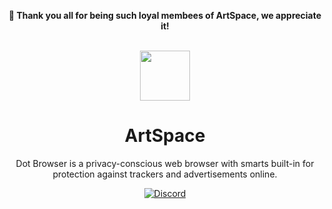 <div align="center">

<strong>🤝 Thank you all for being such loyal membees of ArtSpace, we appreciate it!</strong></br></br>

  

<img src="https://firebasestorage.googleapis.com/v0/b/artshare-app.appspot.com/o/MainIcon.jpg?alt=media&token=f34ce7ce-d045-4097-af0a-b27e8fea1dd5" height="80" length="80">

# ArtSpace

Dot Browser is a privacy-conscious web browser with smarts built-in for protection against trackers and advertisements online.

[![Discord](https://discordapp.com/api/guilds/525056817399726102/widget.png?style=shield)](https://discord.gg/j3WcghBBhr)

